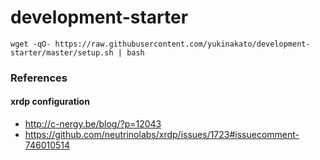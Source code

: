 # development-starter

```text
wget -qO- https://raw.githubusercontent.com/yukinakato/development-starter/master/setup.sh | bash
```

### References
#### xrdp configuration
- http://c-nergy.be/blog/?p=12043
- https://github.com/neutrinolabs/xrdp/issues/1723#issuecomment-746010514
